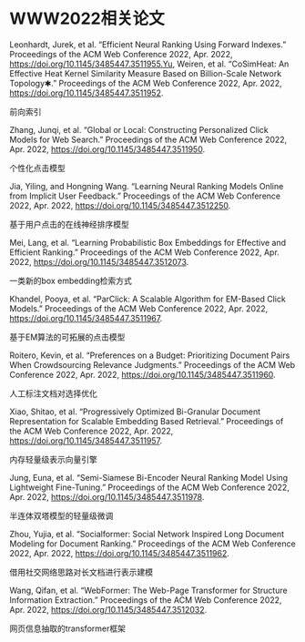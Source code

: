 # WWW2022相关论文

Leonhardt, Jurek, et al. “Efficient Neural Ranking Using Forward Indexes.” Proceedings of the ACM Web Conference 2022, Apr. 2022, https://doi.org/10.1145/3485447.3511955.Yu, Weiren, et al. “CoSimHeat: An Effective Heat Kernel Similarity Measure Based on Billion-Scale Network Topology✱.” Proceedings of the ACM Web Conference 2022, Apr. 2022, https://doi.org/10.1145/3485447.3511952.

前向索引

Zhang, Junqi, et al. “Global or Local: Constructing Personalized Click Models for Web Search.” Proceedings of the ACM Web Conference 2022, Apr. 2022, https://doi.org/10.1145/3485447.3511950.

个性化点击模型

Jia, Yiling, and Hongning Wang. “Learning Neural Ranking Models Online from Implicit User Feedback.” Proceedings of the ACM Web Conference 2022, Apr. 2022, https://doi.org/10.1145/3485447.3512250.

基于用户点击的在线神经排序模型

Mei, Lang, et al. “Learning Probabilistic Box Embeddings for Effective and Efficient Ranking.” Proceedings of the ACM Web Conference 2022, Apr. 2022, https://doi.org/10.1145/3485447.3512073.

一类新的box embedding检索方式

Khandel, Pooya, et al. “ParClick: A Scalable Algorithm for EM-Based Click Models.” Proceedings of the ACM Web Conference 2022, Apr. 2022, https://doi.org/10.1145/3485447.3511967.

基于EM算法的可拓展的点击模型

Roitero, Kevin, et al. “Preferences on a Budget: Prioritizing Document Pairs When Crowdsourcing Relevance Judgments.” Proceedings of the ACM Web Conference 2022, Apr. 2022, https://doi.org/10.1145/3485447.3511960.

人工标注文档对选择优化

Xiao, Shitao, et al. “Progressively Optimized Bi-Granular Document Representation for Scalable Embedding Based Retrieval.” Proceedings of the ACM Web Conference 2022, Apr. 2022, https://doi.org/10.1145/3485447.3511957.

内存轻量级表示向量引擎

Jung, Euna, et al. “Semi-Siamese Bi-Encoder Neural Ranking Model Using Lightweight Fine-Tuning.” Proceedings of the ACM Web Conference 2022, Apr. 2022, https://doi.org/10.1145/3485447.3511978.

半连体双塔模型的轻量级微调

Zhou, Yujia, et al. “Socialformer: Social Network Inspired Long Document Modeling for Document Ranking.” Proceedings of the ACM Web Conference 2022, Apr. 2022, https://doi.org/10.1145/3485447.3511962.

借用社交网络思路对长文档进行表示建模

Wang, Qifan, et al. “WebFormer: The Web-Page Transformer for Structure Information Extraction.” Proceedings of the ACM Web Conference 2022, Apr. 2022, https://doi.org/10.1145/3485447.3512032.

网页信息抽取的transformer框架
